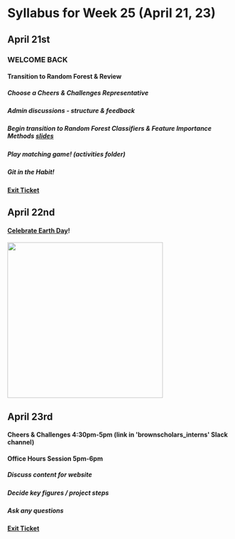 # Syllabus for Week 25 (April 21, 23)



## April 21st
### WELCOME BACK
#### Transition to Random Forest & Review
##### Choose a Cheers & Challenges Representative
##### Admin discussions - structure & feedback
##### Begin transition to Random Forest Classifiers & Feature Importance Methods [slides](https://docs.google.com/presentation/d/1L3mSm64Xe_3RIaDRKcD-HqcIRJwZwK_m0ebqaLBHcYA/edit?usp=sharing)
##### Play matching game! (activities folder)
##### Git in the Habit!
#### [Exit Ticket](https://docs.google.com/forms/d/e/1FAIpQLSfftMKYctEGVfuiOdgorBKmERJeUBgbRL4rlHf1-kWgpKU_Tg/viewform?usp=sf_link)

## April 22nd
#### [Celebrate Earth Day](https://www.amnh.org/calendar/earthfest-2020)!

<div><div align="left" width=80px>
    <img src="https://160g7a3snajg2i1r662yjd5r-wpengine.netdna-ssl.com/wp-content/uploads/2020/02/Earth-Day-blue-2499-sq-1.png" width="350"">
</div></div>

## April 23rd
#### Cheers & Challenges 4:30pm-5pm (link in 'brownscholars_interns' Slack channel)
#### Office Hours Session 5pm-6pm
##### Discuss content for website
##### Decide key figures / project steps
##### Ask any questions
#### [Exit Ticket](https://docs.google.com/forms/d/e/1FAIpQLSfftMKYctEGVfuiOdgorBKmERJeUBgbRL4rlHf1-kWgpKU_Tg/viewform?usp=sf_link)
